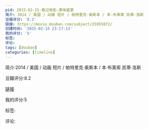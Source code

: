 ```yaml
---
pid: 2015-02-15-看过电影-美味盛宴
简介: 2014 / 美国 / 动画 短片 / 帕特里克·奥斯本 / 本·布莱索 凯蒂·洛斯
豆瓣评分: '8.2'
链接: https://movie.douban.com/subject/25955872/
创建时间: '2015-02-15 23:17:13'
我的评分: '5'
标签:
评论:
tags: [douban]
categories: [timeline]
---
```

简介:2014 / 美国 / 动画 短片 / 帕特里克·奥斯本 / 本·布莱索 凯蒂·洛斯

豆瓣评分:8.2

[链接](https://movie.douban.com/subject/25955872/)

我的评分:5

标签:

评论:

